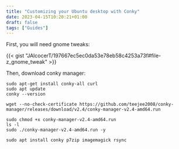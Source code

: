 ```yaml
---
title: "Customizing your Ubuntu desktop with Conky"
date: 2023-04-15T10:20:21+01:00
draft: false
tags: ["Guides"]
---
```


First, you will need gnome tweaks:

{{< gist "JAlcocerT/197667ec5ec0da53e78eb58c4253a73f#file-z_gnome_tweak" >}}


Then, download conky manager:

``` 
sudo apt-get install conky-all curl
sudo apt update
conky --version

wget --no-check-certificate https://github.com/teejee2008/conky-manager/releases/download/v2.4/conky-manager-v2.4-amd64.run

sudo chmod +x conky-manager-v2.4-amd64.run
ls -l
sudo ./conky-manager-v2.4-amd64.run -y

sudo apt install conky p7zip imagemagick rsync
```